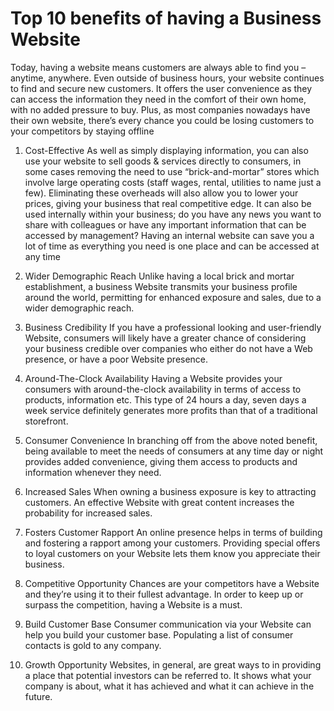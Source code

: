 
<h1> Top 10 benefits of having a Business Website</h1>

Today, having a website means customers are always able to find you – anytime, anywhere. Even outside of business hours, your website continues to find and secure new customers. It offers the user convenience as they can access the information they need in the comfort of their own home, with no added pressure to buy. Plus, as most companies nowadays have their own website, there’s every chance you could be losing customers to your competitors by staying offline


1. Cost-Effective
As well as simply displaying information, you can also use your website to sell goods & services directly to consumers, in some cases removing the need to use “brick-and-mortar” stores which involve large operating costs (staff wages, rental, utilities to name just a few). Eliminating these overheads will also allow you to lower your prices, giving your business that real competitive edge. It can also be used internally within your business; do you have any news you want to share with colleagues or have any important information that can be accessed by management? Having an internal website can save you a lot of time as everything you need is one place and can be accessed at any time

2. Wider Demographic Reach
Unlike having a local brick and mortar establishment, a business Website transmits your business profile around the world, permitting for enhanced exposure and sales, due to a wider demographic reach.
3. Business Credibility
If you have a professional looking and user-friendly Website, consumers will likely have a greater chance of considering your business credible over companies who either do not have a Web presence, or have a poor Website presence.
4. Around-The-Clock Availability
Having a Website provides your consumers with around-the-clock availability in terms of access to products, information etc. This type of 24 hours a day, seven days a week service definitely generates more profits than that of a traditional storefront.
5. Consumer Convenience
In branching off from the above noted benefit, being available to meet the needs of consumers at any time day or night provides added convenience, giving them access to products and information whenever they need.
6. Increased Sales
When owning a business exposure is key to attracting customers. An effective Website with great content increases the probability for increased sales.
7. Fosters Customer Rapport
An online presence helps in terms of building and fostering a rapport among your customers. Providing special offers to loyal customers on your Website lets them know you appreciate their business.
8. Competitive Opportunity
Chances are your competitors have a Website and they’re using it to their fullest advantage. In order to keep up or surpass the competition, having a Website is a must.
9. Build Customer Base
Consumer communication via your Website can help you build your customer base. Populating a list of consumer contacts is gold to any company.
10. Growth Opportunity
Websites, in general, are great ways to in providing a place that potential investors can be referred to. It shows what your company is about, what it has achieved and what it can achieve in the future.
